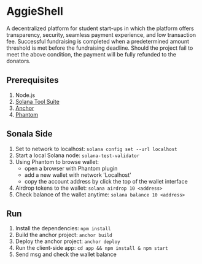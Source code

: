 # AggieShell
A decentralized platform for student start-ups in which the platform offers transparency, security, seamless payment experience, and low transaction fee. Successful fundraising is completed when a predetermined amount threshold is met before the fundraising deadline. Should the project fail to meet the above condition, the payment will be fully refunded to the donators.


## Prerequisites
1. Node.js
2. [Solana Tool Suite](https://docs.solana.com/cli/install-solana-cli-tools)
3. [Anchor](https://project-serum.github.io/anchor/getting-started/installation.html)
4. [Phantom](https://phantom.app/)

## Sonala Side
1. Set to network to localhost: `solana config set --url localhost`
2. Start a local Solana node: `solana-test-validator`
3. Using Phantom to browse wallet:
    * open a browser with Phantom plugin
    * add a new wallet with network 'Localhost'
    * copy the account address by click the top of the wallet interface
4. Airdrop tokens to the wallet: `solana airdrop 10 <address>`
5. Check balance of the wallet anytime: `solana balance 10 <address>`

## Run
1. Install the dependencies: `npm install`
2. Build the anchor project: `anchor build`
3. Deploy the anchor project: `anchor deploy`
4. Run the client-side app: `cd app && npm install & npm start`
5. Send msg and check the wallet balance